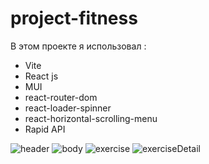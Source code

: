 # project-fitness
В этом проекте я использовал :
- Vite
- React js
- MUI
- react-router-dom
- react-loader-spinner
- react-horizontal-scrolling-menu
- Rapid API

![header](https://user-images.githubusercontent.com/90722666/200190986-9bb05845-62cf-42e7-a51e-2789f2ee3cdf.png)
![body](https://user-images.githubusercontent.com/90722666/200190993-389d7ca2-95db-46bd-a845-9e6ccf4fbd48.png)
![exercise](https://user-images.githubusercontent.com/90722666/200191001-4c0d04b6-598e-4537-8b05-eddb1ffd92ae.png)
![exerciseDetail](https://user-images.githubusercontent.com/90722666/200191003-b9324551-450e-40db-a285-f324e4349702.png)
